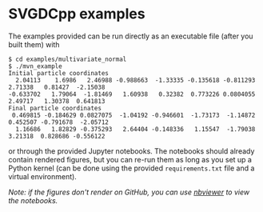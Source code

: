 # SVGDCpp examples

The examples provided can be run directly as an executable file (after you built them) with
```
$ cd examples/multivariate_normal
$ ./mvn_example
Initial particle coordinates
  2.04113    1.6986   2.46988 -0.988663  -1.33335 -0.135618 -0.811293   2.71338   0.81427  -2.15038
-0.633702   1.79064  -1.81469   1.60938   0.32382  0.773226 0.0804055   2.49717   1.30378  0.641813
Final particle coordinates
 0.469815 -0.184629 0.0827075  -1.04192 -0.946601  -1.73173  -1.14872  0.452507 -0.791678  -2.05712
  1.16686   1.82829 -0.375293   2.64404 -0.148336   1.15547  -1.79038   3.21318  0.828686 -0.556122
```
or through the provided Jupyter notebooks. The notebooks should already contain rendered figures, but you can re-run them as long as you set up a Python kernel (can be done using the provided `requirements.txt` file and a virtual environment).

_Note: if the figures don't render on GitHub, you can use [nbviewer](nbviewer.org) to view the notebooks._